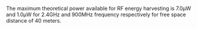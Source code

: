 The maximum theoretical power available for RF energy harvesting is 7.0μW and 1.0μW for 2.4GHz and 900MHz frequency respectively for free space distance of 40 meters.

